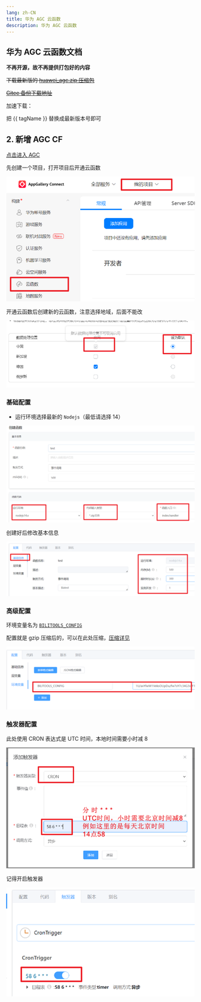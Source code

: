 ```yaml
---
lang: zh-CN
title: 华为 AGC 云函数
description: 华为 AGC 云函数
---
```


## 华为 AGC 云函数文档 <TestedVersion type="agc" />

**不再开源，故不再提供打包好的内容**

~~下载最新版的 [huawei_agc.zip 压缩包](https://github.com/catlair/BiliOutils/releases/latest)~~

~~[Gitee 备份下载地址](https://gitee.com/catlair/BiliOutils/releases/)~~

加速下载：
<MyLink :href="downloadUrl"></MyLink>

把 {{ tagName }} 替换成最新版本号即可

## 2. 新增 AGC CF

[点击进入 AGC](https://developer.huawei.com/consumer/cn/service/josp/agc/index.html)

先创建一个项目，打开项目后开通云函数

![agc-create-fc](/images/agc-create-fc.png)

开通云函数后创建新的云函数，注意选择地域，后面不能改

![地域agc-create-map](/images/agc-create-map.png)

### 基础配置

- 运行环境选择最新的 `Nodejs`（最低请选择 14）

![AGC基础配置](/images/agc-base-config.png)

创建好后修改基本信息

![AGC基础配置2](/images/agc-base-info.png)

### 高级配置

环境变量名为 [`BILITOOLS_CONFIG`](../config/env.md)

配置就是 gzip 压缩后的，可以在此处压缩，[压缩详见](https://www.baidufe.com/fehelper/en-decode/)

![环境变量配置](/images/agc-base-env.png)

### 触发器配置

此处使用 CRON 表达式是 UTC 时间，本地时间需要小时减 8

![fc-create-trigger](/images/agc-trigger.png)

记得开启触发器

![fc-create-trigger](/images/agc-trigger-open.png)

<script setup>
import { storeToRefs } from 'pinia';
import { useReleasesStore } from '@stores/releases';

const { tagName } = storeToRefs(useReleasesStore());
const ghproxy = __GLOBAL_GHPROXY__
const downloadUrl = `https://${ghproxy}/https://github.com/catlair/BiliOutils/releases/download/${tagName.value}/huawei_agc.zip`
</script>
